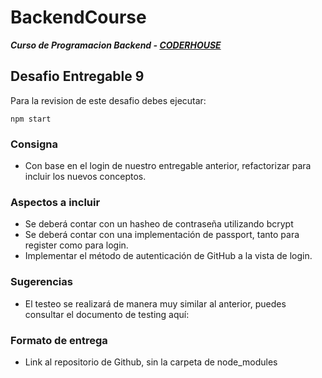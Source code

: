 # BackendCourse

**_Curso de Programacion Backend - [CODERHOUSE](https://www.coderhouse.com/)_**

## Desafio Entregable 9

Para la revision de este desafio debes ejecutar:

```
npm start
```

### Consigna

- Con base en el login de nuestro entregable anterior, refactorizar para incluir los nuevos conceptos.

### Aspectos a incluir

- Se deberá contar con un hasheo de contraseña utilizando bcrypt
- Se deberá contar con una implementación de passport, tanto para register como para login.
- Implementar el método de autenticación de GitHub a la vista de login.

### Sugerencias

- El testeo se realizará de manera muy similar al anterior, puedes consultar el documento de testing aquí:

### Formato de entrega

- Link al repositorio de Github, sin la carpeta de node_modules

[comment]: <> (Este desafio pertenece a la clase 21 "Estrategia de autenticación por terceros + JWT")
